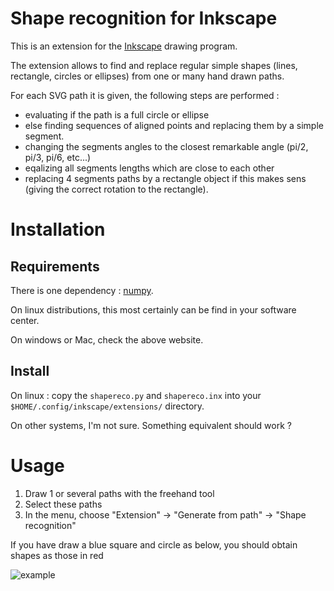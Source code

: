 
Shape recognition for Inkscape
===============================

This is an extension for the [Inkscape](https://inkscape.org/) drawing
program.

The extension allows to find and replace regular simple shapes (lines,
rectangle, circles or ellipses) from one or many hand drawn paths.


For each SVG path it is given, the following steps are performed :
- evaluating if the path is a full circle or ellipse
- else finding sequences of aligned points and replacing them by a simple segment.
- changing the segments angles to the closest remarkable angle (pi/2, pi/3, pi/6, etc...)
- eqalizing all segments lengths which are close to each other
- replacing 4 segments paths by a rectangle object if this makes sens (giving the correct rotation to the rectangle). 


Installation
============

Requirements
------------

There is one dependency : [numpy](http://www.numpy.org/).

On linux distributions, this most certainly can be find in your software center.

On windows or Mac, check the above website.

Install 
-------

On linux : copy the  `shapereco.py` and `shapereco.inx` into your
`$HOME/.config/inkscape/extensions/` directory.

On other systems, I'm not sure. Something equivalent should work ?


Usage
======

1. Draw 1 or several paths with the freehand tool
2. Select these paths
1. In the menu, choose "Extension" -> "Generate from path" -> "Shape
   recognition"
   
If you have draw a blue square and circle as below, you should obtain
   shapes as those in red 

![example]( doc/logo.png ) 
